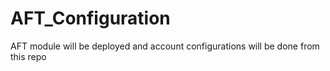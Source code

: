 # AFT_Configuration
AFT module will be deployed and account configurations will be done from this repo
